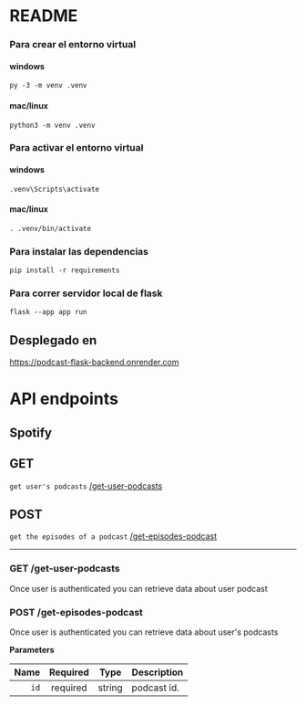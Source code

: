 # README

### Para crear el entorno virtual
#### windows
`py -3 -m venv .venv`
#### mac/linux
`python3 -m venv .venv`


### Para activar el entorno virtual
#### windows
`.venv\Scripts\activate`
#### mac/linux
`. .venv/bin/activate`

### Para instalar las dependencias 
`pip install -r requirements`

### Para correr servidor local de flask
`flask --app app run`

## Desplegado en
https://podcast-flask-backend.onrender.com

# API endpoints

## Spotify


## GET
`get user's podcasts` [/get-user-podcasts](#get-user-podcasts) <br/>

## POST
`get the episodes of a podcast` [/get-episodes-podcast](#get-episodes-podcast) <br/>
___

### GET /get-user-podcasts
Once user is authenticated you can retrieve data about user podcast

### POST /get-episodes-podcast
Once user is authenticated you can retrieve data about user's podcasts

**Parameters**

|          Name | Required |  Type   | Description                                                                                                                                                           |
| -------------:|:--------:|:-------:| --------------------------------------------------------------------------------------------------------------------------------------------------------------------- |
|     `id` | required | string  | podcast id.                                                                     |